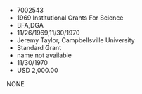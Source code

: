 * 7002543
* 1969 Institutional Grants For Science
* BFA,DGA
* 11/26/1969,11/30/1970
* Jeremy Taylor, Campbellsville University
* Standard Grant
*   name not available
* 11/30/1970
* USD 2,000.00

NONE